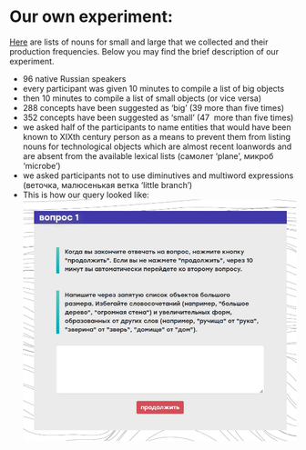 # Our own experiment:
[Here](https://docs.google.com/spreadsheets/d/1xBVP3IE8kJiCj-bOx1z7eSz4vJgYaz6-lTcJQDgy4O8/edit#gid=0) are lists of nouns for small and large that we collected and their production frequencies.
Below you may find the brief description of our experiment.
* 96 native Russian speakers
* every participant was given 10 minutes to compile a list of big objects
* then 10 minutes to compile a list of small objects (or vice versa)
* 288 concepts have been suggested as ‘big’ (39 more than five times) 
* 352 concepts have been suggested as ‘small’ (47  more than five times)
* we asked half of the participants to name entities that would have been known to XIXth century person as a means to prevent them from listing nouns for technological objects which are almost recent loanwords and are absent from the available lexical lists (самолет ‘plane’, микроб ‘microbe’)
* we asked participants not to use diminutives and multiword expressions (веточка, малюсенькая ветка ‘little branch’)
* This is how our query looked like:
![](query.png)

